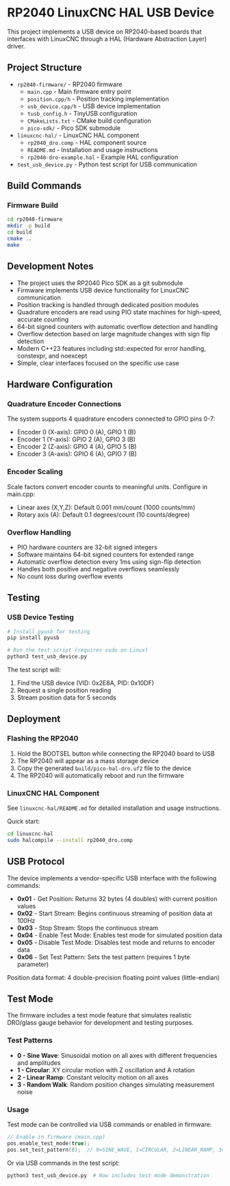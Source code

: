 # RP2040 LinuxCNC HAL USB Device

This project implements a USB device on RP2040-based boards that interfaces with LinuxCNC through a HAL (Hardware Abstraction Layer) driver.

## Project Structure

- `rp2040-firmware/` - RP2040 firmware
  - `main.cpp` - Main firmware entry point
  - `position.cpp/h` - Position tracking implementation
  - `usb_device.cpp/h` - USB device implementation
  - `tusb_config.h` - TinyUSB configuration
  - `CMakeLists.txt` - CMake build configuration
  - `pico-sdk/` - Pico SDK submodule
- `linuxcnc-hal/` - LinuxCNC HAL component
  - `rp2040_dro.comp` - HAL component source
  - `README.md` - Installation and usage instructions
  - `rp2040-dro-example.hal` - Example HAL configuration
- `test_usb_device.py` - Python test script for USB communication

## Build Commands

### Firmware Build
```bash
cd rp2040-firmware
mkdir -p build
cd build
cmake ..
make
```

## Development Notes

- The project uses the RP2040 Pico SDK as a git submodule
- Firmware implements USB device functionality for LinuxCNC communication
- Position tracking is handled through dedicated position modules
- Quadrature encoders are read using PIO state machines for high-speed, accurate counting
- 64-bit signed counters with automatic overflow detection and handling
- Overflow detection based on large magnitude changes with sign flip detection
- Modern C++23 features including std::expected for error handling, constexpr, and noexcept
- Simple, clear interfaces focused on the specific use case

## Hardware Configuration

### Quadrature Encoder Connections
The system supports 4 quadrature encoders connected to GPIO pins 0-7:
- Encoder 0 (X-axis): GPIO 0 (A), GPIO 1 (B)
- Encoder 1 (Y-axis): GPIO 2 (A), GPIO 3 (B)
- Encoder 2 (Z-axis): GPIO 4 (A), GPIO 5 (B)
- Encoder 3 (A-axis): GPIO 6 (A), GPIO 7 (B)

### Encoder Scaling
Scale factors convert encoder counts to meaningful units. Configure in main.cpp:
- Linear axes (X,Y,Z): Default 0.001 mm/count (1000 counts/mm)
- Rotary axis (A): Default 0.1 degrees/count (10 counts/degree)

### Overflow Handling
- PIO hardware counters are 32-bit signed integers
- Software maintains 64-bit signed counters for extended range
- Automatic overflow detection every 1ms using sign-flip detection
- Handles both positive and negative overflows seamlessly
- No count loss during overflow events

## Testing

### USB Device Testing
```bash
# Install pyusb for testing
pip install pyusb

# Run the test script (requires sudo on Linux)
python3 test_usb_device.py
```

The test script will:
1. Find the USB device (VID: 0x2E8A, PID: 0x10DF)
2. Request a single position reading
3. Stream position data for 5 seconds

## Deployment

### Flashing the RP2040
1. Hold the BOOTSEL button while connecting the RP2040 board to USB
2. The RP2040 will appear as a mass storage device
3. Copy the generated `build/pico-hal-dro.uf2` file to the device
4. The RP2040 will automatically reboot and run the firmware

### LinuxCNC HAL Component
See `linuxcnc-hal/README.md` for detailed installation and usage instructions.

Quick start:
```bash
cd linuxcnc-hal
sudo halcompile --install rp2040_dro.comp
```

## USB Protocol

The device implements a vendor-specific USB interface with the following commands:

- **0x01** - Get Position: Returns 32 bytes (4 doubles) with current position values
- **0x02** - Start Stream: Begins continuous streaming of position data at 100Hz
- **0x03** - Stop Stream: Stops the continuous stream
- **0x04** - Enable Test Mode: Enables test mode for simulated position data
- **0x05** - Disable Test Mode: Disables test mode and returns to encoder data
- **0x06** - Set Test Pattern: Sets the test pattern (requires 1 byte parameter)

Position data format: 4 double-precision floating point values (little-endian)

## Test Mode

The firmware includes a test mode feature that simulates realistic DRO/glass gauge behavior for development and testing purposes.

### Test Patterns

- **0 - Sine Wave**: Sinusoidal motion on all axes with different frequencies and amplitudes
- **1 - Circular**: XY circular motion with Z oscillation and A rotation
- **2 - Linear Ramp**: Constant velocity motion on all axes
- **3 - Random Walk**: Random position changes simulating measurement noise

### Usage

Test mode can be controlled via USB commands or enabled in firmware:

```cpp
// Enable in firmware (main.cpp)
pos.enable_test_mode(true);
pos.set_test_pattern(0);  // 0=SINE_WAVE, 1=CIRCULAR, 2=LINEAR_RAMP, 3=RANDOM_WALK
```

Or via USB commands in the test script:
```bash
python3 test_usb_device.py  # Now includes test mode demonstration
```